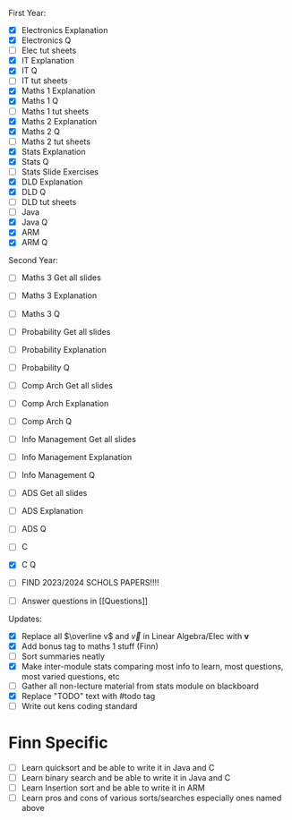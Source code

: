First Year:
- [x] Electronics Explanation
- [x] Electronics Q
- [ ] Elec tut sheets
- [x] IT Explanation
- [x] IT Q
- [ ] IT tut sheets
- [x] Maths 1 Explanation
- [x] Maths 1 Q
- [ ] Maths 1 tut sheets
- [x] Maths 2 Explanation
- [x] Maths 2 Q
- [ ] Maths 2 tut sheets
- [x] Stats Explanation
- [x] Stats Q
- [ ] Stats Slide Exercises
- [x] DLD Explanation
- [x] DLD Q
- [ ] DLD tut sheets
- [ ] Java 
- [x] Java Q
- [x] ARM
- [x] ARM Q

Second Year:
- [ ] Maths 3 Get all slides
- [ ] Maths 3 Explanation
- [ ] Maths 3 Q
- [ ] Probability Get all slides
- [ ] Probability Explanation
- [ ] Probability Q
- [ ] Comp Arch Get all slides
- [ ] Comp Arch Explanation
- [ ] Comp Arch Q
- [ ] Info Management Get all slides
- [ ] Info Management Explanation
- [ ] Info Management Q
- [ ] ADS Get all slides
- [ ] ADS Explanation
- [ ] ADS Q
- [ ] C
- [x] C Q

- [ ] FIND 2023/2024 SCHOLS PAPERS!!!!
- [ ] Answer questions in [[Questions]]

Updates:
- [x] Replace all $\overline v$ and $\overrightarrow v$ in Linear Algebra/Elec with $\mathbf v$
- [x] Add bonus tag to maths 1 stuff (Finn)
- [ ] Sort summaries neatly
- [x] Make inter-module stats comparing most info to learn, most questions, most varied questions, etc
- [ ] Gather all non-lecture material from stats module on blackboard
- [x] Replace "TODO" text with #todo tag
- [ ] Write out kens coding standard

# Finn Specific
- [ ] Learn quicksort and be able to write it in Java and C
- [ ] Learn binary search and be able to write it in Java and C
- [ ] Learn Insertion sort and be able to write it in ARM
- [ ] Learn pros and cons of various sorts/searches especially ones named above